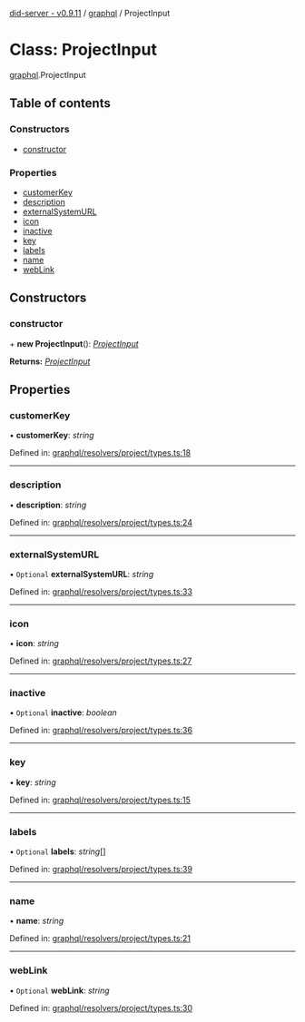 [did-server - v0.9.11](../README.md) / [graphql](../modules/graphql.md) / ProjectInput

# Class: ProjectInput

[graphql](../modules/graphql.md).ProjectInput

## Table of contents

### Constructors

- [constructor](graphql.projectinput.md#constructor)

### Properties

- [customerKey](graphql.projectinput.md#customerkey)
- [description](graphql.projectinput.md#description)
- [externalSystemURL](graphql.projectinput.md#externalsystemurl)
- [icon](graphql.projectinput.md#icon)
- [inactive](graphql.projectinput.md#inactive)
- [key](graphql.projectinput.md#key)
- [labels](graphql.projectinput.md#labels)
- [name](graphql.projectinput.md#name)
- [webLink](graphql.projectinput.md#weblink)

## Constructors

### constructor

\+ **new ProjectInput**(): [*ProjectInput*](graphql.projectinput.md)

**Returns:** [*ProjectInput*](graphql.projectinput.md)

## Properties

### customerKey

• **customerKey**: *string*

Defined in: [graphql/resolvers/project/types.ts:18](https://github.com/Puzzlepart/did/blob/dev/server/graphql/resolvers/project/types.ts#L18)

___

### description

• **description**: *string*

Defined in: [graphql/resolvers/project/types.ts:24](https://github.com/Puzzlepart/did/blob/dev/server/graphql/resolvers/project/types.ts#L24)

___

### externalSystemURL

• `Optional` **externalSystemURL**: *string*

Defined in: [graphql/resolvers/project/types.ts:33](https://github.com/Puzzlepart/did/blob/dev/server/graphql/resolvers/project/types.ts#L33)

___

### icon

• **icon**: *string*

Defined in: [graphql/resolvers/project/types.ts:27](https://github.com/Puzzlepart/did/blob/dev/server/graphql/resolvers/project/types.ts#L27)

___

### inactive

• `Optional` **inactive**: *boolean*

Defined in: [graphql/resolvers/project/types.ts:36](https://github.com/Puzzlepart/did/blob/dev/server/graphql/resolvers/project/types.ts#L36)

___

### key

• **key**: *string*

Defined in: [graphql/resolvers/project/types.ts:15](https://github.com/Puzzlepart/did/blob/dev/server/graphql/resolvers/project/types.ts#L15)

___

### labels

• `Optional` **labels**: *string*[]

Defined in: [graphql/resolvers/project/types.ts:39](https://github.com/Puzzlepart/did/blob/dev/server/graphql/resolvers/project/types.ts#L39)

___

### name

• **name**: *string*

Defined in: [graphql/resolvers/project/types.ts:21](https://github.com/Puzzlepart/did/blob/dev/server/graphql/resolvers/project/types.ts#L21)

___

### webLink

• `Optional` **webLink**: *string*

Defined in: [graphql/resolvers/project/types.ts:30](https://github.com/Puzzlepart/did/blob/dev/server/graphql/resolvers/project/types.ts#L30)
